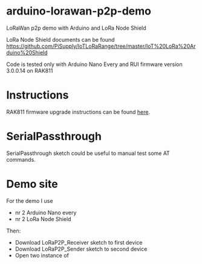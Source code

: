 # arduino-lorawan-p2p-demo
LoRaWan p2p demo with Arduino and LoRa Node Shield

LoRa Node Shield documents can be found https://github.com/PiSupply/IoTLoRaRange/tree/master/IoT%20LoRa%20Arduino%20Shield

Code is tested only with Arduino Nano Every and RUI firmware version 3.0.0.14 on RAK811

# Instructions

RAK811 firmware upgrade instructions can be found [here](support%2FfirmwareUpgrade%2FREADME.md).

# SerialPassthrough
SerialPassthrough sketch could be useful to manual test some AT commands.

# Demo site

For the demo I use

- nr 2 Arduino Nano every
- nr 2 LoRa Node Shield

Then: 
- Download LoRaP2P_Receiver sketch to first device
- Download LoRaP2P_Sender sketch to second device
- Open two instance of 









